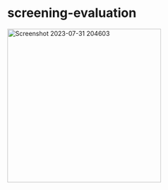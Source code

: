 # screening-evaluation

<img width="348" alt="Screenshot 2023-07-31 204603" src="https://github.com/md-jakir/screening-evaluation/assets/25055579/10eaf536-4f8f-4759-b59d-c90ca2c89f80">
